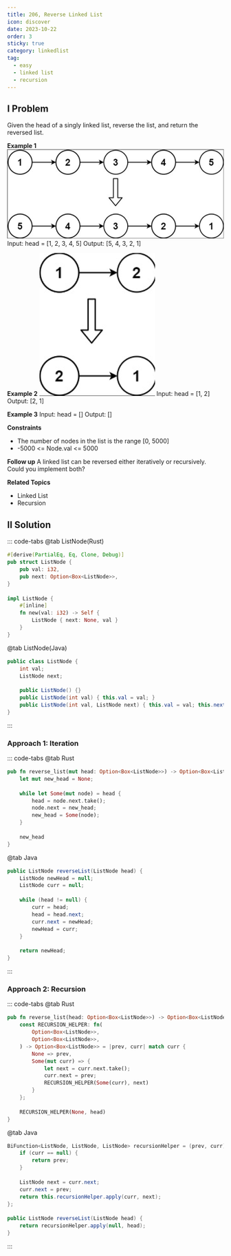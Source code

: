 ```yaml
---
title: 206, Reverse Linked List
icon: discover
date: 2023-10-22
order: 3
sticky: true
category: linkedlist
tag: 
  - easy
  - linked list
  - recursion
---
```


## I Problem
Given the head of a singly linked list, reverse the list, and return the reversed list.

**Example 1**
![5_nodes](../../../../assets/leetcode/5_nodes_linked_list_206.png)
Input: head = [1, 2, 3, 4, 5]
Output: [5, 4, 3, 2, 1]

**Example 2**
![2_nodes](../../../../assets/leetcode/2_nodes_linked_list_206.png)
Input: head = [1, 2]
Output: [2, 1]

**Example 3**
Input: head = []
Output: []

**Constraints**

- The number of nodes in the list is the range [0, 5000]
- -5000 <= Node.val <= 5000

**Follow up**
A linked list can be reversed either iteratively or recursively. Could you implement both?

**Related Topics**

- Linked List
- Recursion

## II Solution
::: code-tabs
@tab ListNode(Rust)
```rust
#[derive(PartialEq, Eq, Clone, Debug)]
pub struct ListNode {
    pub val: i32,
    pub next: Option<Box<ListNode>>,
}

impl ListNode {
    #[inline]
    fn new(val: i32) -> Self {
        ListNode { next: None, val }
    }
}
```

@tab ListNode(Java)
```java
public class ListNode {
    int val;
    ListNode next;

    public ListNode() {}
    public ListNode(int val) { this.val = val; }
    public ListNode(int val, ListNode next) { this.val = val; this.next = next; }
}
```
:::

### Approach 1: Iteration
::: code-tabs
@tab Rust
```rust
pub fn reverse_list(mut head: Option<Box<ListNode>>) -> Option<Box<ListNode>> {
    let mut new_head = None;

    while let Some(mut node) = head {
        head = node.next.take();
        node.next = new_head;
        new_head = Some(node);
    }

    new_head
}
```

@tab Java
```java
public ListNode reverseList(ListNode head) {
    ListNode newHead = null;
    ListNode curr = null;

    while (head != null) {
        curr = head;
        head = head.next;
        curr.next = newHead;
        newHead = curr;
    }

    return newHead;
}
```
:::

### Approach 2: Recursion
::: code-tabs
@tab Rust
```rust
pub fn reverse_list(head: Option<Box<ListNode>>) -> Option<Box<ListNode>> {
    const RECURSION_HELPER: fn(
        Option<Box<ListNode>>,
        Option<Box<ListNode>>,
    ) -> Option<Box<ListNode>> = |prev, curr| match curr {
        None => prev,
        Some(mut curr) => {
            let next = curr.next.take();
            curr.next = prev;
            RECURSION_HELPER(Some(curr), next)
        }
    };

    RECURSION_HELPER(None, head)
}
```

@tab Java
```java
BiFunction<ListNode, ListNode, ListNode> recursionHelper = (prev, curr) -> {
    if (curr == null) {
        return prev;
    }

    ListNode next = curr.next;
    curr.next = prev;
    return this.recursionHelper.apply(curr, next);
};

public ListNode reverseList(ListNode head) {
    return recursionHelper.apply(null, head);
}
```
:::